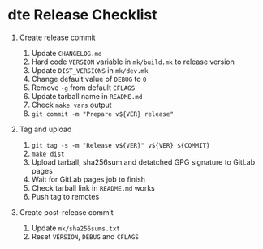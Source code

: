 dte Release Checklist
=====================

1. Create release commit
   1. Update `CHANGELOG.md`
   2. Hard code `VERSION` variable in `mk/build.mk` to release version
   3. Update `DIST_VERSIONS` in `mk/dev.mk`
   4. Change default value of `DEBUG` to `0`
   5. Remove `-g` from default `CFLAGS`
   6. Update tarball name in `README.md`
   7. Check `make vars` output
   8. `git commit -m "Prepare v${VER} release"`

2. Tag and upload
   1. `git tag -s -m "Release v${VER}" v${VER} ${COMMIT}`
   2. `make dist`
   3. Upload tarball, sha256sum and detatched GPG signature to GitLab pages
   4. Wait for GitLab pages job to finish
   5. Check tarball link in `README.md` works
   6. Push tag to remotes

3. Create post-release commit
   1. Update `mk/sha256sums.txt`
   2. Reset `VERSION`, `DEBUG` and `CFLAGS`
